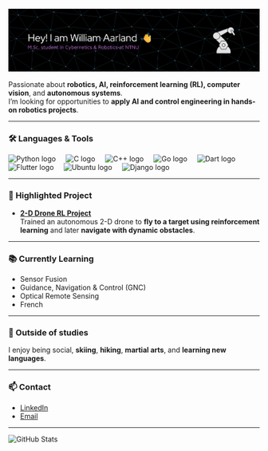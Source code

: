 ![Header](./github-header-banner(2).png)

Passionate about **robotics, AI, reinforcement learning (RL), computer vision**, and **autonomous systems**.  
I’m looking for opportunities to **apply AI and control engineering in hands-on robotics projects**.

---

<h3 align="left">🛠 Languages & Tools</h3>

<div align="left">
  <img src="https://cdn.jsdelivr.net/gh/devicons/devicon/icons/python/python-original.svg" height="40" alt="Python logo" />
  <img width="12" />
  <img src="https://cdn.jsdelivr.net/gh/devicons/devicon/icons/c/c-original.svg" height="40" alt="C logo" />
  <img width="12" />
  <img src="https://cdn.jsdelivr.net/gh/devicons/devicon/icons/cplusplus/cplusplus-original.svg" height="40" alt="C++ logo" />
  <img width="12" />
  <img src="https://cdn.jsdelivr.net/gh/devicons/devicon/icons/go/go-original.svg" height="40" alt="Go logo" />
  <img width="12" />
  <img src="https://cdn.jsdelivr.net/gh/devicons/devicon/icons/dart/dart-original.svg" height="40" alt="Dart logo" />
  <img width="12" />
  <img src="https://cdn.jsdelivr.net/gh/devicons/devicon/icons/flutter/flutter-original.svg" height="40" alt="Flutter logo" />
  <img width="12" />
  <img src="https://cdn.jsdelivr.net/gh/devicons/devicon@latest/icons/ubuntu/ubuntu-original.svg" height="40" alt="Ubuntu logo"/>
  <img width="12" />
  <img src="https://cdn.jsdelivr.net/gh/devicons/devicon@latest/icons/django/django-plain.svg" height="40" alt="Django logo"/>
</div>

---

### 🚀 Highlighted Project
- **[2-D Drone RL Project](https://github.com/aarlandw/IIC3675-Aprendizaje-Reforzado)**  
  Trained an autonomous 2-D drone to **fly to a target using reinforcement learning** and later **navigate with dynamic obstacles**.

---

### 📚 Currently Learning
- Sensor Fusion  
- Guidance, Navigation & Control (GNC)  
- Optical Remote Sensing  
- French

---

### 🌱 Outside of studies
I enjoy being social, **skiing**, **hiking**, **martial arts**, and **learning new languages**.

---

### 📫 Contact
- [LinkedIn](https://www.linkedin.com/in/william-aarland-963a7a219/)  
- [Email](mailto:aarlandw@gmail.com)

---

![GitHub Stats](https://github-readme-stats.vercel.app/api?username=aarlandw&show_icons=true&theme=default)
